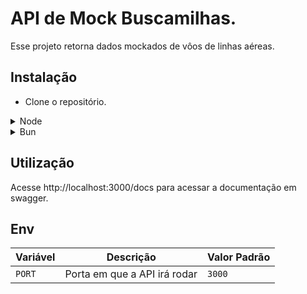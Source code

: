 # API de Mock Buscamilhas.

Esse projeto retorna dados mockados de vôos de linhas aéreas.

## Instalação

- Clone o repositório.

<details>
  <summary>Node</summary>

- Verifique se você está na versão v20.16.0

```bash
$ node --version
v20.16.0
```

- Instale os pacotes com npm

```bash
npm install
```

- Inicie a api.

```bash
npm run start:dev
```

</details>

<details>
  <summary>Bun</summary>

- Verifique se o node está na versão correta.

```bash
$ node --version
v20.16.0
```

- Siga as [intruções](https://bun.sh/) para seu sistema operacional para instalar o bun.
- Instale os pacotes

```bash
bun install
```

- Inicie a api.

```bash
$ bun start:dev
```

</details>

## Utilização

Acesse http://localhost:3000/docs para acessar a documentação em swagger.

## Env

| Variável | Descrição                    | Valor Padrão |
| -------- | ---------------------------- | ------------ |
| `PORT`   | Porta em que a API irá rodar | `3000`       |
